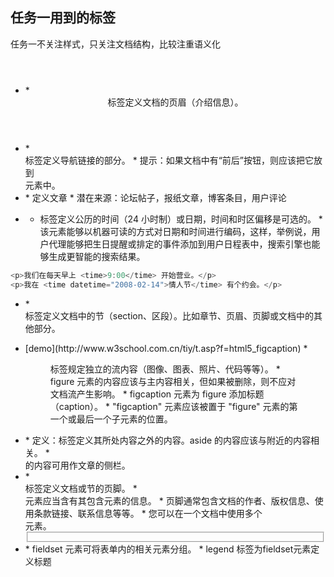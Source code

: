 ## 任务一用到的标签

任务一不关注样式，只关注文档结构，比较注重语义化

* <header></header>
    * <header> 标签定义文档的页眉（介绍信息）。

* <nav></nav>
    * <nav> 标签定义导航链接的部分。
    * 提示：如果文档中有“前后”按钮，则应该把它放到 <nav> 元素中。

* <article></article>
    * 定义文章
    * 潜在来源：论坛帖子，报纸文章，博客条目，用户评论

* <timer></timer>
    * <time> 标签定义公历的时间（24 小时制）或日期，时间和时区偏移是可选的。
    *该元素能够以机器可读的方式对日期和时间进行编码，这样，举例说，用户代理能够把生日提醒或排定的事件添加到用户日程表中，搜索引擎也能够生成更智能的搜索结果。
```javascript
<p>我们在每天早上 <time>9:00</time> 开始营业。</p>
<p>我在 <time datetime="2008-02-14">情人节</time> 有个约会。</p>
```
* <section></section>
    * <section> 标签定义文档中的节（section、区段）。比如章节、页眉、页脚或文档中的其他部分。

* <figure></figure><figcaption></figcaption>   [demo](http://www.w3school.com.cn/tiy/t.asp?f=html5_figcaption)
    * <figure> 标签规定独立的流内容（图像、图表、照片、代码等等）。
    * figure 元素的内容应该与主内容相关，但如果被删除，则不应对文档流产生影响。
    * figcaption 元素为 figure 添加标题（caption）。
    * "figcaption" 元素应该被置于 "figure" 元素的第一个或最后一个子元素的位置。

* <aside></aside>
    * 定义：标签定义其所处内容之外的内容。aside 的内容应该与附近的内容相关。
    * <aside> 的内容可用作文章的侧栏。

* <footer></footer>
    * <footer> 标签定义文档或节的页脚。
    * <footer> 元素应当含有其包含元素的信息。
    * 页脚通常包含文档的作者、版权信息、使用条款链接、联系信息等等。
    * 您可以在一个文档中使用多个 <footer> 元素。

* <fieldset></fieldset>
    * fieldset 元素可将表单内的相关元素分组。
    * legend 标签为fieldset元素定义标题